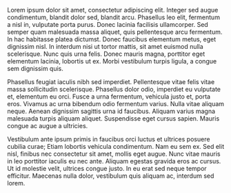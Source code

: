 Lorem ipsum dolor sit amet, consectetur adipiscing elit. Integer sed augue condimentum, blandit dolor sed, blandit arcu. Phasellus leo elit, fermentum a nisl in, vulputate porta purus. Donec lacinia facilisis ullamcorper. Sed semper quam malesuada massa aliquet, quis pellentesque arcu fermentum. In hac habitasse platea dictumst. Donec faucibus elementum metus, eget dignissim nisl. In interdum nisi ut tortor mattis, sit amet euismod nulla scelerisque. Nunc quis urna felis. Donec mauris magna, porttitor eget elementum lacinia, lobortis ut ex. Morbi vestibulum turpis ligula, a congue sem dignissim quis.

Phasellus feugiat iaculis nibh sed imperdiet. Pellentesque vitae felis vitae massa sollicitudin scelerisque. Phasellus dolor odio, imperdiet eu vulputate et, elementum eu orci. Fusce a urna fermentum, vehicula justo et, porta eros. Vivamus ac urna bibendum odio fermentum varius. Nulla vitae aliquam neque. Aenean dignissim sagittis urna id faucibus. Aliquam varius magna malesuada turpis aliquam aliquet. Suspendisse eget cursus sapien. Mauris congue ac augue a ultricies.

Vestibulum ante ipsum primis in faucibus orci luctus et ultrices posuere cubilia curae; Etiam lobortis vehicula condimentum. Nam eu sem ex. Sed elit nisl, finibus nec consectetur sit amet, mollis eget augue. Nunc vitae mauris in leo porttitor iaculis eu nec ante. Aliquam egestas gravida eros ac cursus. Ut id molestie velit, ultrices congue justo. In eu erat sed neque tempor efficitur. Maecenas nulla dolor, vestibulum quis aliquam ac, interdum sed lorem.
